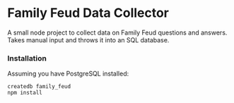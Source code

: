# Family Feud Data Collector

A small node project to collect data on Family Feud questions and answers. Takes manual input and throws it into an SQL database.

### Installation

Assuming you have PostgreSQL installed:

```
createdb family_feud
npm install
```